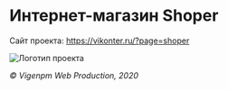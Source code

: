 Интернет-магазин Shoper
=====================
Сайт проекта: <https://vikonter.ru/?page=shoper>

![Логотип проекта](http://127.0.0.1:8080/static/images/logo.png)


_© Vigenpm Web Production, 2020_
